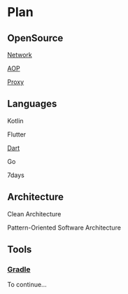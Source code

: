# Plan

## OpenSource

[Network](docs/network)

[AOP](docs/aop)

[Proxy](docs/proxy)

## Languages

Kotlin

Flutter

[Dart](docs/dart)

Go

7days

## Architecture

Clean Architecture

Pattern-Oriented Software Architecture

## Tools

### [Gradle](docs/gradle)







To continue...

